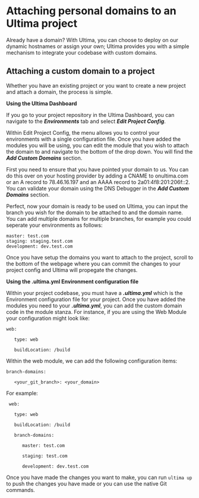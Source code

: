 # Attaching personal domains to an Ultima project

Already have a domain? With Ultima, you can choose to deploy on our dynamic hostnames or assign your own; Ultima provides you with a simple mechanism to integrate your codebase with custom domains.

## Attaching a custom domain to a project

Whether you have an existing project or you want to create a new project and attach a domain, the process is simple. 

**Using the Ultima Dashboard**

If you go to your project repository in the Ultima Dashboard,  you can navigate to the ***Environments*** tab and select ***Edit Project Config***.

Within Edit Project Config, the menu allows you to control your environments with a single configuration file. Once you have added the modules you will be using, you can edit the module that you wish to attach the domain to and navigate to the bottom of the drop down. You will find the ***Add Custom Domains*** section. 

First you need to ensure that you have pointed your domain to us. You can do this over on your hosting provider by adding a CNAME to onultima.com or an A record to 78.46.16.197 and an AAAA record to 2a01:4f8:201:206f::2. You can validate your domain using the DNS Debugger in the ***Add Custom Domains*** section.

Perfect, now your domain is ready to be used on Ultima, you can input the branch you wish for the domain to be attached to and the domain name. You can add multiple domains for multiple branches, for example you could seperate your environments as follows:

    master: test.com
    staging: staging.test.com
    development: dev.test.com

Once you have setup the domains you want to attach to the project, scroll to the bottom of the webpage where you can commit the changes to your project config and Ultima will propegate the changes. 

**Using the .ultima.yml Environment configuration file**

Within your project codebase, you must have a ***.ultima.yml*** which is the Environment configuration file for your project. Once you have added the modules you need to your ***.ultima.yml***, you can add the custom domain code in the module stanza. For instance, if you are using the Web Module your configuration might look like:

    web:
    
       type: web
    
       buildLocation: /build

Within the web module, we can add the following configuration items:

    branch-domains:
    
       <your_git_branch>: <your_domain>
    
For example:

     web:
    
       type: web
    
       buildLocation: /build
    
       branch-domains:
    
          master: test.com
    
          staging: test.com
    
          development: dev.test.com

Once you have made the changes you want to make, you can run `ultima up` to push the changes you have made or you can use the native Git commands.
